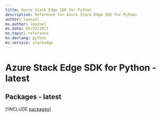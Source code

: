 ```yaml
---
title: Azure Stack Edge SDK for Python
description: Reference for Azure Stack Edge SDK for Python
author: lmazuel
ms.author: lmazuel
ms.data: 05/22/2023
ms.topic: reference
ms.devlang: python
ms.service: stackedge
---
```

# Azure Stack Edge SDK for Python - latest
## Packages - latest
[!INCLUDE [packages](stack-edge-index.md)]
